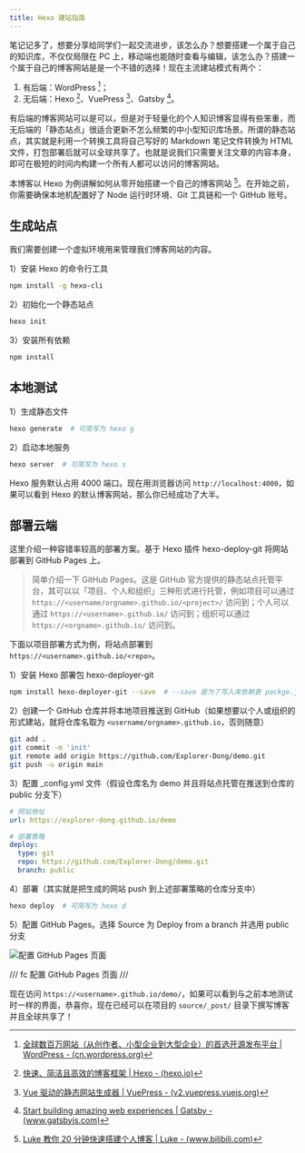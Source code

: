 ```yaml
---
title: Hexo 建站指南
---
```


笔记记多了，想要分享给同学们一起交流进步，该怎么办？想要搭建一个属于自己的知识库，不仅仅局限在 PC 上，移动端也能随时查看与编辑，该怎么办？搭建一个属于自己的博客网站是是一个不错的选择！现在主流建站模式有两个：

1. 有后端：WordPress [^wp]；
2. 无后端：Hexo [^hexo]、VuePress [^vuepress]、Gatsby [^gatsby]。

[^wp]: [全球数百万网站（从创作者、小型企业到大型企业）的首选开源发布平台 | WordPress - (cn.wordpress.org)](https://cn.wordpress.org/)
[^hexo]: [快速、简洁且高效的博客框架 | Hexo - (hexo.io)](https://hexo.io/zh-cn/)
[^vuepress]: [Vue 驱动的静态网站生成器 | VuePress - (v2.vuepress.vuejs.org)](https://v2.vuepress.vuejs.org/zh/)
[^gatsby]: [Start building amazing web experiences | Gatsby - (www.gatsbyjs.com)](https://www.gatsbyjs.com/docs)

有后端的博客网站可以是可以，但是对于轻量化的个人知识博客显得有些笨重，而无后端的「静态站点」很适合更新不怎么频繁的中小型知识库场景。所谓的静态站点，其实就是利用一个转换工具将自己写好的 Markdown 笔记文件转换为 HTML 文件，打包部署后就可以全球共享了。也就是说我们只需要关注文章的内容本身，即可在极短的时间内构建一个所有人都可以访问的博客网站。

本博客以 Hexo 为例讲解如何从零开始搭建一个自己的博客网站 [^luke]。在开始之前，你需要确保本地机配置好了 Node 运行时环境、Git 工具链和一个 GitHub 账号。

[^luke]: [Luke 教你 20 分钟快速搭建个人博客 | Luke - (www.bilibili.com)](https://www.bilibili.com/video/BV1dt4y1Q7UE)

## 生成站点

我们需要创建一个虚拟环境用来管理我们博客网站的内容。

1）安装 Hexo 的命令行工具

```bash
npm install -g hexo-cli
```

2）初始化一个静态站点

```bash
hexo init
```

3）安装所有依赖

```bash
npm install
```

## 本地测试

1）生成静态文件

```bash
hexo generate  # 可简写为 hexo g
```

2）启动本地服务

```bash
hexo server  # 可简写为 hexo s
```

Hexo 服务默认占用 4000 端口。现在用浏览器访问 `http://localhost:4000`，如果可以看到 Hexo 的默认博客网站，那么你已经成功了大半。

## 部署云端

这里介绍一种容错率较高的部署方案。基于 Hexo 插件 hexo-deploy-git 将网站部署到 GitHub Pages 上。

> 简单介绍一下 GitHub Pages。这是 GitHub 官方提供的静态站点托管平台，其可以以「项目、个人和组织」三种形式进行托管，例如项目可以通过 `https://<username/orgname>.github.io/<project>/` 访问到；个人可以通过 `https://<username>.github.io/` 访问到；组织可以通过 `https://<orgname>.github.io/` 访问到。

下面以项目部署方式为例，将站点部署到 `https://<username>.github.io/<repo>`。

1）安装 Hexo 部署包 hexo-deployer-git

```bash
npm install hexo-deployer-git --save  # --save 是为了写入库依赖表 packge.json
```

2）创建一个 GitHub 仓库并将本地项目推送到 GitHub（如果想要以个人或组织的形式建站，就将仓库名取为 `<username/orgname>.github.io`，否则随意）

```bash
git add .
git commit -m 'init'
git remote add origin https://github.com/Explorer-Dong/demo.git
git push -u origin main
```

3）配置 _config.yml 文件（假设仓库名为 demo 并且将站点托管在推送到仓库的 public 分支下）

```yaml
# 网站地址
url: https://explorer-dong.github.io/demo

# 部署策略
deploy:
  type: git
  repo: https://github.com/Explorer-Dong/demo.git
  branch: public
```

4）部署（其实就是把生成的网站 push 到上述部署策略的仓库分支中）

```bash
hexo deploy  # 可简写为 hexo d
```

5）配置 GitHub Pages。选择 Source 为 Deploy from a branch 并选用 public 分支

![配置 GitHub Pages 页面](https://cdn.dwj601.cn/images/202501220201709.png)

/// fc
配置 GitHub Pages 页面
///

现在访问 `https://<username>.github.io/demo/`，如果可以看到与之前本地测试时一样的界面，恭喜你，现在已经可以在项目的 `source/_post/` 目录下撰写博客并且全球共享了！

